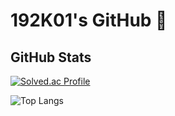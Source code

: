 # 192K01's GitHub 👋
## GitHub Stats
[![Solved.ac Profile](http://mazassumnida.wtf/api/v2/generate_badge?boj=ava9797)](https://solved.ac/ava9797)

![Top Langs](https://github-readme-stats.vercel.app/api/top-langs/?username=192K01&layout=compact&theme=onedark&repo=all)

<!--
**192K01/192K01** is a ✨ _special_ ✨ repository because its `README.md` (this file) appears on your GitHub profile.

Here are some ideas to get you started:

- 🔭 I’m currently working on ...
- 🌱 I’m currently learning ...
- 👯 I’m looking to collaborate on ...
- 🤔 I’m looking for help with ...
- 💬 Ask me about ...
- 📫 How to reach me: ...
- 😄 Pronouns: ...
- ⚡ Fun fact: ...
-->

